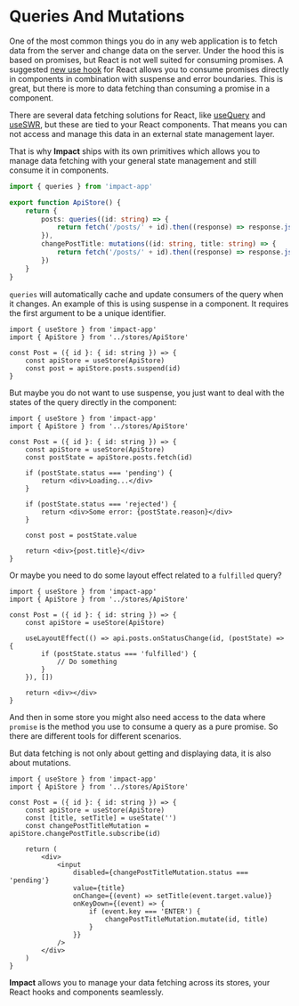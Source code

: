 # Queries And Mutations

One of the most common things you do in any web application is to fetch data from the server and change data on the server. Under the hood this is based on promises, but React is not well suited for consuming promises. A suggested [new use hook](https://blixtdev.com/all-about-reacts-new-use-hook/) for React allows you to consume promises directly in components in combination with suspense and error boundaries. This is great, but there is more to data fetching than consuming a promise in a component.

There are several data fetching solutions for React, like [useQuery](https://tanstack.com/query/v4/docs/react/reference/useQuery) and [useSWR](https://swr.vercel.app/), but these are tied to your React components. That means you can not access and manage this data in an external state management layer.

That is why **Impact** ships with its own primitives which allows you to manage data fetching with your general state management and still consume it in components.

```ts
import { queries } from 'impact-app'

export function ApiStore() {
    return {
        posts: queries((id: string) => {
            return fetch('/posts/' + id).then((response) => response.json())
        }),
        changePostTitle: mutations((id: string, title: string) => {
            return fetch('/posts/' + id).then((response) => response.json()) 
        })
    }
}
```

`queries` will automatically cache and update consumers of the query when it changes. An example of this is using suspense in a component. It requires the first argument to be a unique identifier.

```tsx
import { useStore } from 'impact-app'
import { ApiStore } from '../stores/ApiStore'

const Post = ({ id }: { id: string }) => {
    const apiStore = useStore(ApiStore)
    const post = apiStore.posts.suspend(id)
}
```

But maybe you do not want to use suspense, you just want to deal with the states of the query directly in the component:

```tsx
import { useStore } from 'impact-app'
import { ApiStore } from '../stores/ApiStore'

const Post = ({ id }: { id: string }) => {
    const apiStore = useStore(ApiStore)
    const postState = apiStore.posts.fetch(id)

    if (postState.status === 'pending') {
        return <div>Loading...</div>
    }

    if (postState.status === 'rejected') {
        return <div>Some error: {postState.reason}</div>
    }

    const post = postState.value

    return <div>{post.title}</div>
}
```

Or maybe you need to do some layout effect related to a `fulfilled` query?

```tsx
import { useStore } from 'impact-app'
import { ApiStore } from '../stores/ApiStore'

const Post = ({ id }: { id: string }) => {
    const apiStore = useStore(ApiStore)
    
    useLayoutEffect(() => api.posts.onStatusChange(id, (postState) => {
        if (postState.status === 'fulfilled') {
            // Do something
        }
    }), [])

    return <div></div>
}
```

And then in some store you might also need access to the data where `promise` is the method you use to consume a query as a pure promise. So there are different tools for different scenarios.

But data fetching is not only about getting and displaying data, it is also about mutations. 

```tsx
import { useStore } from 'impact-app'
import { ApiStore } from '../stores/ApiStore'

const Post = ({ id }: { id: string }) => {
    const apiStore = useStore(ApiStore)
    const [title, setTitle] = useState('')
    const changePostTitleMutation = apiStore.changePostTitle.subscribe(id)

    return (
        <div>
            <input
                disabled={changePostTitleMutation.status === 'pending'}
                value={title}
                onChange={(event) => setTitle(event.target.value)}
                onKeyDown={(event) => {
                    if (event.key === 'ENTER') {
                        changePostTitleMutation.mutate(id, title)
                    }
                }}
            />
        </div>
    )
}
```

**Impact** allows you to manage your data fetching across its stores, your React hooks and components seamlessly.